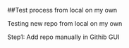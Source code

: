 ##Test process from local on my own

Testing new repo from local on my own

Step1:
Add repo manually in Githib GUI